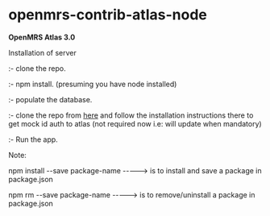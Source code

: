 # openmrs-contrib-atlas-node


  **OpenMRS Atlas 3.0**  

Installation of server

:- clone the repo.

:- npm install. (presuming you have node installed)

:- populate the database.

:- clone the repo from [here](https://github.com/ShekharReddy4/atlas-mock-id) and follow the installation instructions there to get mock id auth to atlas (not required now i.e: will update when mandatory)

:- Run the app.

Note:

 npm install --save package-name   -----> is to install and save a package in package.json

 npm rm --save package-name        -----> is to remove/uninstall a package in package.json
